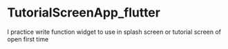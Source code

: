 # TutorialScreenApp_flutter
I practice write function widget to use in splash screen or tutorial screen of open first time
